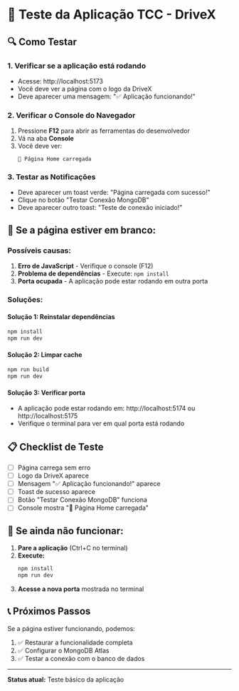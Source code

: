 # 🧪 Teste da Aplicação TCC - DriveX

## 🔍 Como Testar

### 1. **Verificar se a aplicação está rodando**
- Acesse: http://localhost:5173
- Você deve ver a página com o logo da DriveX
- Deve aparecer uma mensagem: "✅ Aplicação funcionando!"

### 2. **Verificar o Console do Navegador**
1. Pressione **F12** para abrir as ferramentas do desenvolvedor
2. Vá na aba **Console**
3. Você deve ver:
   ```
   🚀 Página Home carregada
   ```

### 3. **Testar as Notificações**
- Deve aparecer um toast verde: "Página carregada com sucesso!"
- Clique no botão "Testar Conexão MongoDB"
- Deve aparecer outro toast: "Teste de conexão iniciado!"

## 🚨 Se a página estiver em branco:

### Possíveis causas:
1. **Erro de JavaScript** - Verifique o console (F12)
2. **Problema de dependências** - Execute: `npm install`
3. **Porta ocupada** - A aplicação pode estar rodando em outra porta

### Soluções:

#### **Solução 1: Reinstalar dependências**
```bash
npm install
npm run dev
```

#### **Solução 2: Limpar cache**
```bash
npm run build
npm run dev
```

#### **Solução 3: Verificar porta**
- A aplicação pode estar rodando em: http://localhost:5174 ou http://localhost:5175
- Verifique o terminal para ver em qual porta está rodando

## 📋 Checklist de Teste

- [ ] Página carrega sem erro
- [ ] Logo da DriveX aparece
- [ ] Mensagem "✅ Aplicação funcionando!" aparece
- [ ] Toast de sucesso aparece
- [ ] Botão "Testar Conexão MongoDB" funciona
- [ ] Console mostra "🚀 Página Home carregada"

## 🔧 Se ainda não funcionar:

1. **Pare a aplicação** (Ctrl+C no terminal)
2. **Execute:**
   ```bash
   npm install
   npm run dev
   ```
3. **Acesse a nova porta** mostrada no terminal

## 📞 Próximos Passos

Se a página estiver funcionando, podemos:
1. ✅ Restaurar a funcionalidade completa
2. ✅ Configurar o MongoDB Atlas
3. ✅ Testar a conexão com o banco de dados

---

**Status atual:** Teste básico da aplicação
